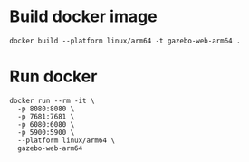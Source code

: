 # Build docker image
```
docker build --platform linux/arm64 -t gazebo-web-arm64 .
```

# Run docker
```
docker run --rm -it \
  -p 8080:8080 \
  -p 7681:7681 \
  -p 6080:6080 \
  -p 5900:5900 \
  --platform linux/arm64 \
  gazebo-web-arm64
```
